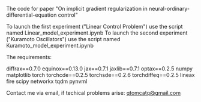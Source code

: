 The code for paper "On implicit gradient regularization in neural-ordinary-differential-equation control"

To launch the first experiment ("Linear Control Problem") use the script named Linear_model_experiment.ipynb
To launch the second experiment ("Kuramoto Oscillators") use the script named Kuramoto_model_experiment.ipynb

The requirements:

diffrax==0.7.0
equinox==0.13.0
jax==0.7.1
jaxlib==0.7.1
optax==0.2.5
numpy
matplotlib
torch
torchcde==0.2.5
torchsde==0.2.6
torchdiffeq==0.2.5
lineax
fire
scipy
networkx
tqdm
pynvml

Contact me via email, if techical problems arise:  qtomcatq@gmail.com

